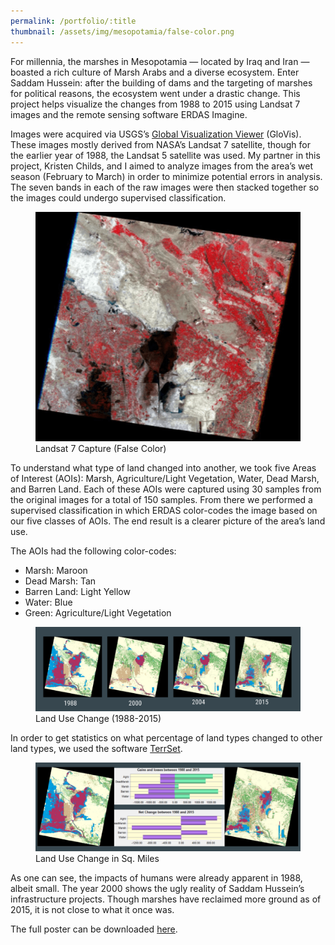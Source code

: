 ```yaml
---
permalink: /portfolio/:title
thumbnail: /assets/img/mesopotamia/false-color.png
---
```


For millennia, the marshes in Mesopotamia — located by Iraq and Iran — boasted a rich culture of Marsh Arabs and a diverse ecosystem. Enter Saddam Hussein: after the building of dams and the targeting of marshes for political reasons, the ecosystem went under a drastic change. This project helps visualize the changes from 1988 to 2015 using Landsat 7 images and the remote sensing software ERDAS Imagine.

Images were acquired via USGS’s [Global Visualization Viewer](https://glovis.usgs.gov/) (GloVis). These images mostly derived from NASA’s Landsat 7 satellite, though for the earlier year of 1988, the Landsat 5 satellite was used. My partner in this project, Kristen Childs, and I aimed to analyze images from the area’s wet season (February to March) in order to minimize potential errors in analysis. The seven bands in each of the raw images were then stacked together so the images could undergo supervised classification.

<figure>
  <img src="/assets/img/mesopotamia/false-color.png" alt="False color image of mesopotamian region"/>
  <figcaption>Landsat 7 Capture (False Color)</figcaption>
</figure>


To understand what type of land changed into another, we took five Areas of Interest (AOIs): Marsh, Agriculture/Light Vegetation, Water, Dead Marsh, and Barren Land. Each of these AOIs were captured using 30 samples from the original images for a total of 150 samples. From there we performed a supervised classification in which ERDAS color-codes the image based on our five classes of AOIs. The end result is a clearer picture of the area’s land use.

The AOIs had the following color-codes:
- Marsh: Maroon
- Dead Marsh: Tan
- Barren Land: Light Yellow
- Water: Blue
- Green: Agriculture/Light Vegetation

<figure>
  <img src="/assets/img/mesopotamia/change.png" alt="Satellite images showing land use change from 1988-2015"/>
  <figcaption>Land Use Change (1988-2015)</figcaption>
</figure>

In order to get statistics on what percentage of land types changed to other land types, we used the software [TerrSet](https://clarklabs.org/terrset/).

<figure>
  <img src="/assets/img/mesopotamia/analysis.png" alt="Land use change graph"/>
  <figcaption>Land Use Change in Sq. Miles</figcaption>
</figure>

As one can see, the impacts of humans were already apparent in 1988, albeit small. The year 2000 shows the ugly reality of Saddam Hussein’s infrastructure projects. Though marshes have reclaimed more ground as of 2015, it is not close to what it once was.

The full poster can be downloaded [here](https://freestok.github.io/img/childs_freestone_marshes.pdf).